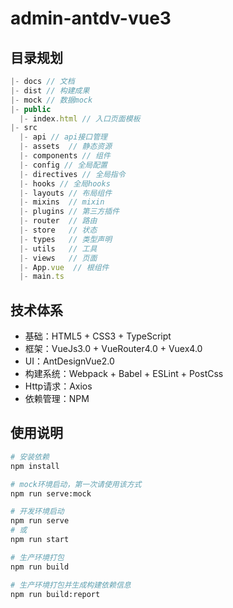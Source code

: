 # admin-antdv-vue3
## 目录规划
```js
|- docs // 文档
|- dist // 构建成果
|- mock // 数据mock
|- public
  |- index.html // 入口页面模板
|- src
  |- api // api接口管理
  |- assets  // 静态资源
  |- components // 组件
  |- config // 全局配置
  |- directives // 全局指令
  |- hooks // 全局hooks
  |- layouts // 布局组件
  |- mixins  // mixin
  |- plugins // 第三方插件
  |- router  // 路由
  |- store   // 状态
  |- types   // 类型声明
  |- utils   // 工具
  |- views   // 页面
  |- App.vue  // 根组件
  |- main.ts
```
## 技术体系
- 基础：HTML5 + CSS3 + TypeScript
- 框架：VueJs3.0 + VueRouter4.0 + Vuex4.0
- UI：AntDesignVue2.0
- 构建系统：Webpack + Babel + ESLint + PostCss
- Http请求：Axios
- 依赖管理：NPM

## 使用说明
``` bash
# 安装依赖
npm install

# mock环境启动，第一次请使用该方式
npm run serve:mock

# 开发环境启动
npm run serve
# 或
npm run start

# 生产环境打包
npm run build

# 生产环境打包并生成构建依赖信息
npm run build:report
```

